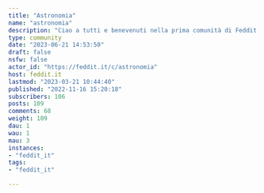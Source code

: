 ```yaml
---
title: "Astronomia" 
name: "astronomia"
description: "Ciao a tutti e benevenuti nella prima comunità di Feddit dedicata all'astronomia! Per prima cosa vi invitiamo a dare un’occhiata al post “Guida all’utilizzo di Feddit” che trovate a questo link:https://feddit.it/post/6In aggiunta alle regole del server, eccone altre relative alla nostra comunità:- Sono ammessi link relativi ad ogni tematica astronomica e cosmologica (in italiano) preferibilmente a carattere divulgativo. - Materiale legato all'arte e alla cultura in generale è consentito, purché mantenga ovviamente un legame con l'astronomia - Non sono consentiti link relativi ad astrologia, pseudoscienze o comunque teorie o argomentazioni fuori dall'alveo della scienza e dei suoi metodi. "
type: community
date: "2023-06-21 14:53:50"
draft: false
nsfw: false
actor_id: "https://feddit.it/c/astronomia"
host: feddit.it
lastmod: "2023-03-21 10:44:40"
published: "2022-11-16 15:20:18"
subscribers: 106
posts: 109
comments: 68
weight: 109
dau: 1
wau: 1
mau: 3
instances:
- "feddit_it"
tags: 
- "feddit_it"

---
```


